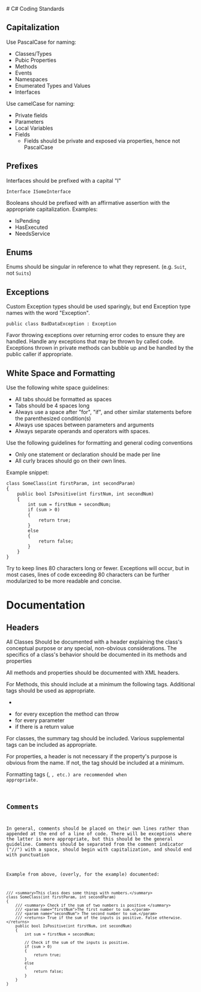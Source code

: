 ﻿﻿# C\# Coding Standards

## Capitalization
Use PascalCase for naming:

* Classes/Types
* Pubic Properties
* Methods
* Events
* Namespaces
* Enumerated Types and Values
* Interfaces

Use camelCase for naming:

* Private fields
* Parameters
* Local Variables
* Fields
  * Fields should be private and exposed via properties, hence not PascalCase



## Prefixes
Interfaces should be prefixed with a capital "I"

```
Interface ISomeInterface
```

Booleans should be prefixed with an affirmative assertion with the appropriate capitalization. Examples:

* IsPending
* HasExecuted
* NeedsService

## Enums

Enums should be singular in reference to what they represent. (e.g. `Suit`, not `Suits`)

## Exceptions
Custom Exception types should be used sparingly, but end Exception type names with the word "Exception".

```
public class BadDataException : Exception
```

Favor throwing exceptions over returning error codes to ensure they are handled. Handle any exceptions that may be thrown by called code. Exceptions thrown in private methods can bubble up and be handled by the public caller if appropriate.

## White Space and Formatting
Use the following white space guidelines:

* All tabs should be formatted as spaces
* Tabs should be 4 spaces long
* Always use a space after "for", "if", and other similar statements before the parenthesized condition(s)
* Always use spaces between parameters and arguments
* Always separate operands and operators with spaces.

Use the following guidelines for formatting and general coding conventions

* Only one statement or declaration should be made per line
* All curly braces should go on their own lines.

Example snippet:

```
class SomeClass(int firstParam, int secondParam)
{
    public bool IsPositive(int firstNum, int secondNum)
    {
        int sum = firstNum + secondNum;
        if (sum > 0)
        {
            return true;
        }
        else
        {
            return false;
        }
    }
}
```

Try to keep lines 80 characters long or fewer. Exceptions will occur, but in most cases, lines of code exceeding 80 characters can be further modularized to be more readable and concise.

# Documentation

## Headers
All Classes Should be documented with a header explaining the class's conceptual purpose or any special, non-obvious considerations. The specifics of a class's behavior should be documented in its methods and properties

All methods and properties should be documented with XML headers.

For Methods, this should include at a minimum the following tags. Additional tags should be used as appropriate.

* <summary> 
* <exception> for every exception the method can throw
* <param> for every parameter 
* <returns> if there is a return value

For classes, the summary tag should be included. Various supplemental tags can be included as appropriate.

For properties, a header is not necessary if the property's purpose is obvious from the name. If not, the <value> tag should be included at a minimum.

Formatting tags (<c>, <code>, etc.) are recommended when appropriate.

## Comments
In general, comments should be placed on their own lines rather than appended at the end of a line of code. There will be exceptions where the latter is more appropriate, but this should be the general guideline. Comments should be separated from the comment indicator ("//") with a space, should begin with capitalization, and should end with punctuation

Example from above, (overly, for the example) documented:

```
/// <summary>This class does some things with numbers.</summary>
class SomeClass(int firstParam, int secondParam)
{
    /// <summary> Check if the sum of two numbers is positive </summary>
    /// <param name="firstNum">The first number to sum.</param>
    /// <param name="secondNum"> The second number to sum.</param>
    /// <returns> True if the sum of the inputs is positive. False otherwise.</returns>
    public bool IsPositive(int firstNum, int secondNum)
    {
        int sum = firstNum + secondNum;

        // Check if the sum of the inputs is positive.
        if (sum > 0)
        {
            return true;
        }
        else
        {
            return false;
        }
    }
}
```

